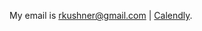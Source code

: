 My email is [rkushner@gmail.com](mailto:rtkushner@gmail.com) | [Calendly](https://calendly.com/rxz/).
